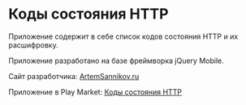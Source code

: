 # Коды состояния HTTP

Приложение содержит в себе список кодов состояния HTTP и их расшифровку.

Приложение разработано на базе фреймворка jQuery Mobile.

Сайт разработчика: [ArtemSannikov.ru](http://artemsannikov.ru)

Приложение в Play Market: [Коды состояния HTTP](https://play.google.com/store/apps/details?id=http.status.code)